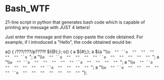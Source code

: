 # Bash_WTF
21-line script in python that generates bash code which is capable of printing any message with JUST 4 letters!

Just enter the message and then copy-paste the code obtained. For example, if I introduced a "Hello", the code obtained would be:

a() { /???/???/p????f ${@};}; o() { a ${#};}; a $(a "\\\\`o  "" ``o  ""  ""  ""  ""  "" ``o `"; a "\\\\`o  "" ``o  ""  ""  ""  "" ``o  ""  ""  ""  ""  "" `"; a "\\\\`o  "" ``o  ""  ""  ""  ""  "" ``o  ""  ""  ""  "" `"; a "\\\\`o  "" ``o  ""  ""  ""  ""  "" ``o  ""  ""  ""  "" `"; a "\\\\`o  "" ``o  ""  ""  ""  ""  "" ``o  ""  ""  ""  ""  ""  ""  "" `"); 
